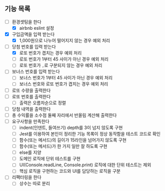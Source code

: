 ## 기능 목록

- [ ] 환경셋팅을 한다
  - [x] airbnb eslint 설정
- [x] 구입금액을 입력 받는다
  - [x] 1,000원으로 나누어 떨어지지 않는 경우 예외 처리
- [ ] 당첨 번호를 입력 받는다
  - [x] 로또 번호가 겹치는 경우 예외 처리
  - [ ] 로또 번호가 1부터 45 사이가 아닌 경우 예외 처리
  - [ ] 로또 번호가 `,`로 구분되지 않는 경우 예외 처리
- [ ] 보너스 번호를 입력 받는다
  - [ ] 보너스 번호가 1부터 45 사이가 아닌 경우 예외 처리
  - [ ] 보너스 번호와 로또 번호가 겹치는 경우 예외 처리
- [ ] 로또 수량을 출력한다
- [ ] 로또 번호를 출력한다
  - [ ] 출력은 오름차순으로 정렬
- [ ] 당첨 내역을 출력한다
- [ ] 총 수익률을 소수점 둘째 자리에서 반올림 계산해 출력한다
- [ ] 요구사항을 만족한다
  - [ ] indent(인덴트, 들여쓰기) depth를 3이 넘지 않도록 구현
  - [ ] Jest를 이용하여 본인이 정리한 기능 목록이 정상 동작함을 테스트 코드로 확인
  - [ ] 함수(또는 메서드)의 길이가 15라인을 넘어가지 않도록 구현
  - [ ] 함수(또는 메서드)가 한 가지 일만 잘 하도록 구현
  - [ ] else를 지양
  - [ ] 도메인 로직에 단위 테스트를 구현
  - [ ] UI(Console.readLine, Console.print) 로직에 대한 단위 테스트는 제외
  - [ ] 핵심 로직을 구현하는 코드와 UI를 담당하는 로직을 구분
- [ ] 리팩터링을 한다
  - [ ] 상수는 따로 분리

